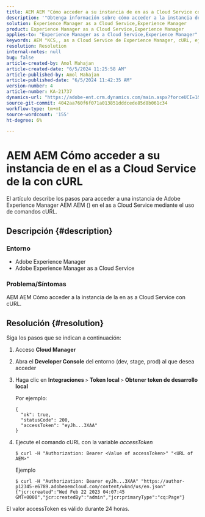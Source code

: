 ```yaml
---
title: AEM AEM "Cómo acceder a su instancia de en as a Cloud Service con cURL"
description: '"Obtenga información sobre cómo acceder a la instancia de Adobe Experience Manager AEM AEM () en as a Cloud Service con cURL".'
solution: Experience Manager as a Cloud Service,Experience Manager
product: Experience Manager as a Cloud Service,Experience Manager
applies-to: "Experience Manager as a Cloud Service,Experience Manager"
keywords: AEM "KCS,, as a Cloud Service de Experience Manager, cURL, ejemplo, AEMaaCS"
resolution: Resolution
internal-notes: null
bug: false
article-created-by: Amol Mahajan
article-created-date: "6/5/2024 11:25:58 AM"
article-published-by: Amol Mahajan
article-published-date: "6/5/2024 11:42:35 AM"
version-number: 4
article-number: KA-21737
dynamics-url: "https://adobe-ent.crm.dynamics.com/main.aspx?forceUCI=1&pagetype=entityrecord&etn=knowledgearticle&id=6add4a5b-2e23-ef11-840a-6045bd06eea5"
source-git-commit: 4042aa760f6f071a013851dddcede85d8b061c34
workflow-type: tm+mt
source-wordcount: '155'
ht-degree: 6%

---
```


# AEM AEM Cómo acceder a su instancia de en el as a Cloud Service de la con cURL


El artículo describe los pasos para acceder a una instancia de Adobe Experience Manager AEM AEM () en el as a Cloud Service mediante el uso de comandos cURL.

## Descripción {#description}


### <b>Entorno</b>

- Adobe Experience Manager
- Adobe Experience Manager as a Cloud Service




### <b>Problema/Síntomas</b>

AEM AEM Cómo acceder a la instancia de la en as a Cloud Service con cURL.


## Resolución {#resolution}

Siga los pasos que se indican a continuación:
1. Acceso <b>Cloud Manager</b>


2. Abra el <b>Developer Console</b> del entorno (dev, stage, prod) al que desea acceder


3. Haga clic en <b>Integraciones</b> `>`  <b>Token local</b> `>`  <b>Obtener token de desarrollo local</b>


   Por ejemplo:


   ```
   {
     "ok": true,
     "statusCode": 200,
     "accessToken": "eyJh...3XAA"
   }
   ```


4. Ejecute el comando cURL con la variable *accessToken*




   ```
   $ curl -H "Authorization: Bearer <Value of accessToken>" "<URL of AEM>"
   ```



   Ejemplo


   ```
   $ curl -H "Authorization: Bearer eyJh...3XAA" "https://author-p12345-e6789.adobeaemcloud.com/content/wknd/us/en.json"
   {"jcr:created":"Wed Feb 22 2023 04:07:45 GMT+0000","jcr:createdBy":"admin","jcr:primaryType":"cq:Page"}
   ```




El valor accessToken es válido durante 24 horas.
